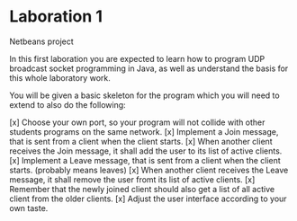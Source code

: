 # Laboration 1


Netbeans project 




In this first laboration you are expected to learn how to program UDP broadcast socket programming in Java, as well as understand the basis for this whole laboratory work.

You will be given a basic skeleton for the program which you will need to extend to also do the following:

[x] Choose your own port, so your program will not collide with other students programs on the same network.
[x] Implement a Join message, that is sent from a client when the client starts.
[x] When another client receives the Join message, it shall add the user to its list of active clients.
[x] Implement a Leave message, that is sent from a client when the client starts. (probably means leaves)
[x] When another client receives the Leave message, it shall remove the user fromt its list of active clients.
[x] Remember that the newly joined client should also get a list of all active client from the older clients.
[x] Adjust the user interface according to your own taste.
